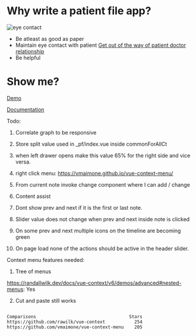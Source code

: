 # Why write a patient file app?

![eye contact](./docs/images/maintain-eye-contact-with-patient.png)

- Be atleast as good as paper
- Maintain eye contact with patient
  [Get out of the way of patient doctor relationship](https://khn.org/news/death-by-a-thousand-clicks/)
- Be helpful

# Show me?

[Demo](http://116.203.134.163/pf/abcd)

[Documentation](https://savantcare.github.io)

Todo:

1. Correlate graph to be responsive
2. Store split value used in \_pf/index.vue inside commonForAllCt
3. when left drawer opens make this value 65% for the right side and vice versa.

4. right click menu: https://vmaimone.github.io/vue-context-menu/
5. From current note invoke change component where I can add / change
6. Content assist
7. Dont show prev and next if it is the first or last note.
8. Slider value does not change when prev and next inside note is clicked
9. On some prev and next multiple icons on the timeline are becoming green
10. On page load none of the actions should be active in the header slider.

Context menu features needed:

1. Tree of menus

https://randallwilk.dev/docs/vue-context/v6/demos/advanced#nested-menus: Yes

2. Cut and paste still works

```

Comparisons                                   Stars
https://github.com/rawilk/vue-context           254
https://github.com/vmaimone/vue-context-menu    205

```
